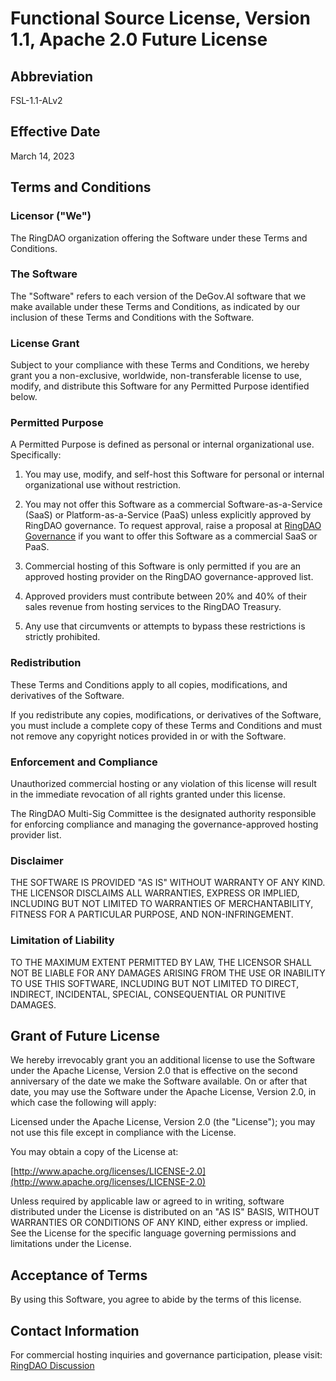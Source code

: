 # Functional Source License, Version 1.1, Apache 2.0 Future License

## Abbreviation

FSL-1.1-ALv2

## Effective Date

March 14, 2023

## Terms and Conditions

### Licensor ("We")

The RingDAO organization offering the Software under these Terms and Conditions.

### The Software

The "Software" refers to each version of the DeGov.AI software that we make available 
under these Terms and Conditions, as indicated by our inclusion of these Terms 
and Conditions with the Software.

### License Grant

Subject to your compliance with these Terms and Conditions, we hereby grant you 
a non-exclusive, worldwide, non-transferable license to use, modify, and 
distribute this Software for any Permitted Purpose identified below.

### Permitted Purpose

A Permitted Purpose is defined as personal or internal organizational use. Specifically:

1. You may use, modify, and self-host this Software for personal or internal
   organizational use without restriction.

2. You may not offer this Software as a commercial Software-as-a-Service (SaaS)
   or Platform-as-a-Service (PaaS) unless explicitly approved by RingDAO
   governance. To request approval, raise a proposal at [RingDAO Governance](https://gov.ringdao.com)
   if you want to offer this Software as a commercial SaaS or PaaS.

3. Commercial hosting of this Software is only permitted if you are an approved
   hosting provider on the RingDAO governance-approved list.

4. Approved providers must contribute between 20% and 40% of their sales revenue 
   from hosting services to the RingDAO Treasury.

5. Any use that circumvents or attempts to bypass these restrictions is
   strictly prohibited.

### Redistribution

These Terms and Conditions apply to all copies, modifications, and derivatives of
the Software.

If you redistribute any copies, modifications, or derivatives of the Software,
you must include a complete copy of these Terms and Conditions and must not remove
any copyright notices provided in or with the Software.

### Enforcement and Compliance

Unauthorized commercial hosting or any violation of this license will result in the
immediate revocation of all rights granted under this license.

The RingDAO Multi-Sig Committee is the designated authority responsible for enforcing 
compliance and managing the governance-approved hosting provider list.

### Disclaimer

THE SOFTWARE IS PROVIDED "AS IS" WITHOUT WARRANTY OF ANY KIND. THE LICENSOR
DISCLAIMS ALL WARRANTIES, EXPRESS OR IMPLIED, INCLUDING BUT NOT LIMITED TO
WARRANTIES OF MERCHANTABILITY, FITNESS FOR A PARTICULAR PURPOSE, AND
NON-INFRINGEMENT.

### Limitation of Liability

TO THE MAXIMUM EXTENT PERMITTED BY LAW, THE LICENSOR SHALL NOT BE LIABLE FOR
ANY DAMAGES ARISING FROM THE USE OR INABILITY TO USE THIS SOFTWARE, INCLUDING
BUT NOT LIMITED TO DIRECT, INDIRECT, INCIDENTAL, SPECIAL, CONSEQUENTIAL OR
PUNITIVE DAMAGES.

## Grant of Future License

We hereby irrevocably grant you an additional license to use the Software under the Apache License, Version 2.0 that is effective on the second anniversary of the date we make the Software available. On or after that date, you may use the Software under the Apache License, Version 2.0, in which case the following will apply:

Licensed under the Apache License, Version 2.0 (the "License"); you may not use
this file except in compliance with the License.

You may obtain a copy of the License at:

[http://www.apache.org/licenses/LICENSE-2.0](http://www.apache.org/licenses/LICENSE-2.0)

Unless required by applicable law or agreed to in writing, software distributed
under the License is distributed on an "AS IS" BASIS, WITHOUT WARRANTIES OR
CONDITIONS OF ANY KIND, either express or implied. See the License for the
specific language governing permissions and limitations under the License.

## Acceptance of Terms

By using this Software, you agree to abide by the terms of this license. 

## Contact Information

For commercial hosting inquiries and governance participation, please visit:
[RingDAO Discussion](https://github.com/orgs/ringecosystem/discussions)